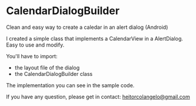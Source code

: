 # CalendarDialogBuilder
Clean and easy way to create a caledar in an alert dialog (Android)

I created a simple class that implements a CalendarView in a AlertDialog. Easy to use and modify.

You'll have to import:
- the layout file of the dialog
- the CalendarDialogBuilder class

The implementation you can see in the sample code.

If you have any question, please get in contact: heitorcolangelo@gmail.com
